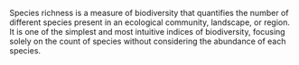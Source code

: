 Species richness is a measure of biodiversity that quantifies the number of different species present in an ecological community, landscape, or region. It is one of the simplest and most intuitive indices of biodiversity, focusing solely on the count of species without considering the abundance of each species.